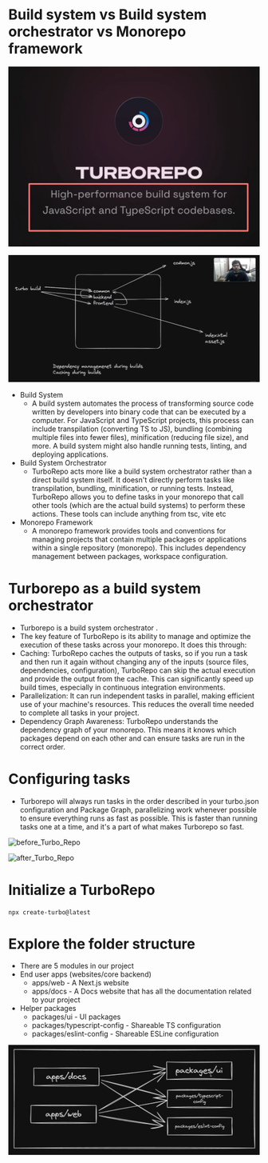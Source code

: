 # Build system vs Build system orchestrator vs Monorepo framework

![Turbo](./images/turbo.webp)

![Turbo](./images/turborepo.png)

- Build System
  - A build system automates the process of transforming source code written by developers into binary code that can be executed by a computer. For JavaScript and TypeScript projects, this process can include transpilation (converting TS to JS), bundling (combining multiple files into fewer files), minification (reducing file size), and more. A build system might also handle running tests, linting, and deploying applications.
- Build System Orchestrator
  - TurboRepo acts more like a build system orchestrator rather than a direct build system itself. It doesn't directly perform tasks like transpilation, bundling, minification, or running tests. Instead, TurboRepo allows you to define tasks in your monorepo that call other tools (which are the actual build systems) to perform these actions.
    These tools can include anything from tsc, vite etc
- Monorepo Framework
  - A monorepo framework provides tools and conventions for managing projects that contain multiple packages or applications within a single repository (monorepo). This includes dependency management between packages, workspace configuration.

# Turborepo as a build system orchestrator

- Turborepo is a build system orchestrator .
- The key feature of TurboRepo is its ability to manage and optimize the execution of these tasks across your monorepo. It does this through:
- Caching: TurboRepo caches the outputs of tasks, so if you run a task and then run it again without changing any of the inputs (source files, dependencies, configuration), TurboRepo can skip the actual execution and provide the output from the cache. This can significantly speed up build times, especially in continuous integration environments.
- Parallelization: It can run independent tasks in parallel, making efficient use of your machine's resources. This reduces the overall time needed to complete all tasks in your project.
- Dependency Graph Awareness: TurboRepo understands the dependency graph of your monorepo. This means it knows which packages depend on each other and can ensure tasks are run in the correct order.

# Configuring tasks

- Turborepo will always run tasks in the order described in your turbo.json configuration and Package Graph, parallelizing work whenever possible to ensure everything runs as fast as possible. This is faster than running tasks one at a time, and it's a part of what makes Turborepo so fast.

![before_Turbo_Repo](./images/running.avif)

![after_Turbo_Repo](./images/adv.avif)

# Initialize a TurboRepo

```
npx create-turbo@latest
```

# Explore the folder structure

- There are 5 modules in our project
- End user apps (websites/core backend)
  - apps/web - A Next.js website
  - apps/docs - A Docs website that has all the documentation related to your project
- Helper packages
  - packages/ui - UI packages
  - packages/typescript-config - Shareable TS configuration
  - packages/eslint-config - Shareable ESLine configuration

![after_Turbo_Repo](./images/sharing.png)